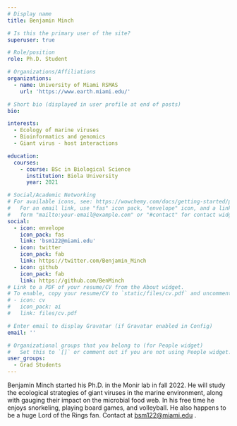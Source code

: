 ```yaml
---
# Display name
title: Benjamin Minch

# Is this the primary user of the site?
superuser: true

# Role/position
role: Ph.D. Student

# Organizations/Affiliations
organizations:
  - name: University of Miami RSMAS
    url: 'https://www.earth.miami.edu/'

# Short bio (displayed in user profile at end of posts)
bio:

interests:
  - Ecology of marine viruses
  - Bioinformatics and genomics
  - Giant virus - host interactions

education:
  courses:
    - course: BSc in Biological Science
      institution: Biola University
      year: 2021

# Social/Academic Networking
# For available icons, see: https://wowchemy.com/docs/getting-started/page-builder/#icons
#   For an email link, use "fas" icon pack, "envelope" icon, and a link in the
#   form "mailto:your-email@example.com" or "#contact" for contact widget.
social:
  - icon: envelope
    icon_pack: fas
    link: 'bsm122@miami.edu'
  - icon: twitter
    icon_pack: fab
    link: https://twitter.com/Benjamin_Minch
  - icon: github
    icon_pack: fab
    link: https://github.com/BenMinch
# Link to a PDF of your resume/CV from the About widget.
# To enable, copy your resume/CV to `static/files/cv.pdf` and uncomment the lines below.
# - icon: cv
#   icon_pack: ai
#   link: files/cv.pdf

# Enter email to display Gravatar (if Gravatar enabled in Config)
email: ''

# Organizational groups that you belong to (for People widget)
#   Set this to `[]` or comment out if you are not using People widget.
user_groups:
  - Grad Students
---
```


Benjamin Minch started his Ph.D. in the Monir lab in fall 2022. He will study the ecological strategies of giant viruses in the marine environment, along with gauging their impact on the microbial food web. In his free time he enjoys snorkeling, playing board games, and volleyball. He also happens to be a huge Lord of the Rings fan. Contact at bsm122@miami.edu . 

